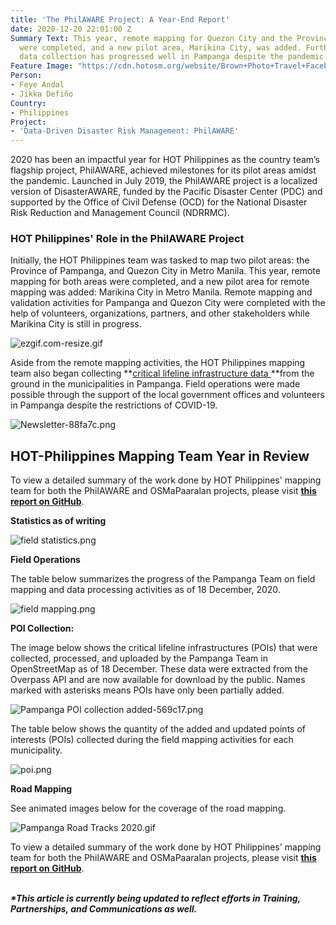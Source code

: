 ```yaml
---
title: 'The PhilAWARE Project: A Year-End Report'
date: 2020-12-20 22:01:00 Z
Summary Text: This year, remote mapping for Quezon City and the Province of Pampanga
  were completed, and a new pilot area, Marikina City, was added. Furthermore, field
  data collection has progressed well in Pampanga despite the pandemic.
Feature Image: "https://cdn.hotosm.org/website/Brown+Photo+Travel+Facebook+Ad-2.png"
Person:
- Feye Andal
- Jikka Defiño
Country:
- Philippines
Project:
- 'Data-Driven Disaster Risk Management: PhilAWARE'
---
```


2020 has been an impactful year for HOT Philippines as the country team’s flagship project, PhilAWARE, achieved milestones for its pilot areas amidst the pandemic. Launched in July 2019, the PhilAWARE project is a localized version of DisasterAWARE, funded by the Pacific Disaster Center (PDC) and supported by the Office of Civil Defense (OCD) for the National Disaster Risk Reduction and Management Council (NDRRMC).

### HOT Philippines' Role in the PhilAWARE Project

Initially, the HOT Philippines team was tasked to map two pilot areas: the Province of Pampanga, and Quezon City in Metro Manila. This year, remote mapping for both areas were completed, and a new pilot area for remote mapping was added: Marikina City in Metro Manila. Remote mapping and validation activities for Pampanga and Quezon City were completed with the help of volunteers, organizations, partners, and other stakeholders while Marikina City is still in progress.

![ezgif.com-resize.gif](https://cdn.hotosm.org/website/ezgif.com-resize.gif)

Aside from the remote mapping activities, the HOT Philippines mapping team also began collecting **[critical lifeline infrastructure data ](https://wiki.openstreetmap.org/wiki/PhilAWARE_Data_Model)**from the ground in the municipalities in Pampanga. Field operations were made possible through the support of the local government offices and volunteers in Pampanga despite the restrictions of COVID-19.

![Newsletter-88fa7c.png](https://cdn.hotosm.org/website/Newsletter-88fa7c.png)

## HOT-Philippines Mapping Team Year in Review

To view a detailed summary of the work done by HOT Philippines' mapping team for both the PhilAWARE and OSMaPaaralan projects, please visit **[this report on GitHub](https://feyeandal.github.io/hotphmappingteam/)**.

**Statistics as of writing**

![field statistics.png](https://cdn.hotosm.org/website/field+statistics.png)

**Field Operations**

The table below summarizes the progress of the Pampanga Team on field mapping and data processing activities as of 18 December, 2020.

![field mapping.png](https://cdn.hotosm.org/website/field+mapping.png)

**POI Collection:**

The image below shows the critical lifeline infrastructures (POIs) that were collected, processed, and uploaded by the Pampanga Team in OpenStreetMap as of 18 December. These data were extracted from the Overpass API and are now available for download by the public. Names marked with asterisks means POIs have only been partially added.

![Pampanga POI collection added-569c17.png](https://cdn.hotosm.org/website/Pampanga+POI+collection+added-569c17.png)

The table below shows the quantity of the added and updated points of interests (POIs) collected during the field mapping activities for each municipality.

![poi.png](https://cdn.hotosm.org/website/poi.png)

**Road Mapping**

See animated images below for the coverage of the road mapping.

![Pampanga Road Tracks 2020.gif](https://cdn.hotosm.org/website/Pampanga+Road+Tracks+2020.gif)

To view a detailed summary of the work done by HOT Philippines' mapping team for both the PhilAWARE and OSMaPaaralan projects, please visit **[this report on GitHub](https://feyeandal.github.io/hotphmappingteam/)**.

\
***\*This article is currently being updated to reflect efforts in Training, Partnerships, and Communications as well.***